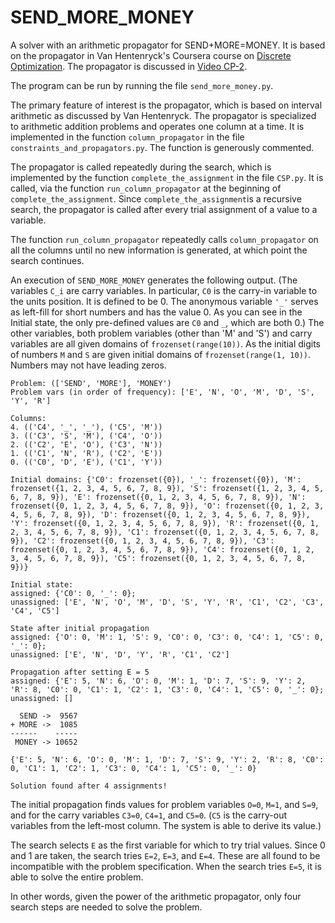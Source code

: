 # SEND_MORE_MONEY
A solver with an arithmetic propagator for SEND+MORE=MONEY.
It is based on the propagator in Van Hentenryck's Coursera course on [Discrete Optimization](https://www.coursera.org/learn/discrete-optimization/home/welcome). The propagator is discussed in [Video CP-2](https://www.coursera.org/learn/discrete-optimization/lecture/nHott/cp-2-propagation-arithmetic-constraints-send-more-money).

The program can be run by running the file `send_more_money.py`.

The primary feature of interest is the propagator, which is based on interval arithmetic as discussed by Van Hentenryck. The propagator is specialized to arithmetic addition problems and operates one column at a time. It is implemented in the function `column_propagator` in the file `constraints_and_propagators.py`. The function is generously commented.

The propagator is called repeatedly during the search, which is implemented by the function `complete_the_assignment` in the file `CSP.py`. It is called, via the function `run_column_propagator` at the beginning of `complete_the_assignment`. Since `complete_the_assignment`is a recursive search, the propagator is called after every trial assignment of a value to a variable. 

The function `run_column_propagator` repeatedly calls `column_propagator` on all the columns until no new information is generated, at which point the search continues.  

An execution of `SEND_MORE_MONEY` generates the following output. (The variables `C_i` are carry variables. In particular, `C0` is the carry-in variable to the units position. It is defined to be 0. The anonymous variable `'_'` serves as left-fill for short numbers and has the value 0. As you can see in the Initial state, the only pre-defined values are `C0` and `_`, which are both 0.) The other variables, both problem variables (other than 'M' and 'S') and carry variables are all given domains of `frozenset(range(10))`. As the initial digits of numbers `M` and `S` are given initial domains of `frozenset(range(1, 10))`. Numbers may not have leading zeros.

```
Problem: (['SEND', 'MORE'], 'MONEY')
Problem vars (in order of frequency): ['E', 'N', 'O', 'M', 'D', 'S', 'Y', 'R']

Columns:
4. (('C4', '_', '_'), ('C5', 'M'))
3. (('C3', 'S', 'M'), ('C4', 'O'))
2. (('C2', 'E', 'O'), ('C3', 'N'))
1. (('C1', 'N', 'R'), ('C2', 'E'))
0. (('C0', 'D', 'E'), ('C1', 'Y'))

Initial domains: {'C0': frozenset({0}), '_': frozenset({0}), 'M': frozenset({1, 2, 3, 4, 5, 6, 7, 8, 9}), 'S': frozenset({1, 2, 3, 4, 5, 6, 7, 8, 9}), 'E': frozenset({0, 1, 2, 3, 4, 5, 6, 7, 8, 9}), 'N': frozenset({0, 1, 2, 3, 4, 5, 6, 7, 8, 9}), 'O': frozenset({0, 1, 2, 3, 4, 5, 6, 7, 8, 9}), 'D': frozenset({0, 1, 2, 3, 4, 5, 6, 7, 8, 9}), 'Y': frozenset({0, 1, 2, 3, 4, 5, 6, 7, 8, 9}), 'R': frozenset({0, 1, 2, 3, 4, 5, 6, 7, 8, 9}), 'C1': frozenset({0, 1, 2, 3, 4, 5, 6, 7, 8, 9}), 'C2': frozenset({0, 1, 2, 3, 4, 5, 6, 7, 8, 9}), 'C3': frozenset({0, 1, 2, 3, 4, 5, 6, 7, 8, 9}), 'C4': frozenset({0, 1, 2, 3, 4, 5, 6, 7, 8, 9}), 'C5': frozenset({0, 1, 2, 3, 4, 5, 6, 7, 8, 9})}

Initial state:
assigned: {'C0': 0, '_': 0};
unassigned: ['E', 'N', 'O', 'M', 'D', 'S', 'Y', 'R', 'C1', 'C2', 'C3', 'C4', 'C5']

State after initial propagation
assigned: {'O': 0, 'M': 1, 'S': 9, 'C0': 0, 'C3': 0, 'C4': 1, 'C5': 0, '_': 0};
unassigned: ['E', 'N', 'D', 'Y', 'R', 'C1', 'C2']

Propagation after setting E = 5
assigned: {'E': 5, 'N': 6, 'O': 0, 'M': 1, 'D': 7, 'S': 9, 'Y': 2, 'R': 8, 'C0': 0, 'C1': 1, 'C2': 1, 'C3': 0, 'C4': 1, 'C5': 0, '_': 0};
unassigned: []

  SEND ->  9567
+ MORE ->  1085
------    -----
 MONEY -> 10652

{'E': 5, 'N': 6, 'O': 0, 'M': 1, 'D': 7, 'S': 9, 'Y': 2, 'R': 8, 'C0': 0, 'C1': 1, 'C2': 1, 'C3': 0, 'C4': 1, 'C5': 0, '_': 0}

Solution found after 4 assignments!

```

The initial propagation finds values for problem variables `O=0`, `M=1`, and `S=9`, and for the carry variables `C3=0`,  `C4=1`, and `C5=0`. (`C5` is the carry-out variables from the left-most column. The system is able to derive its value.)

The search selects `E` as the first variable for which to try trial values. Since 0 and 1 are taken, the search tries `E=2`, `E=3`, and `E=4`. These are all found to be incompatible with the problem specification. When the search tries `E=5`, it is able to solve the entire problem. 

In other words, given the power of the arithmetic propagator, only four search steps are needed to solve the problem.
